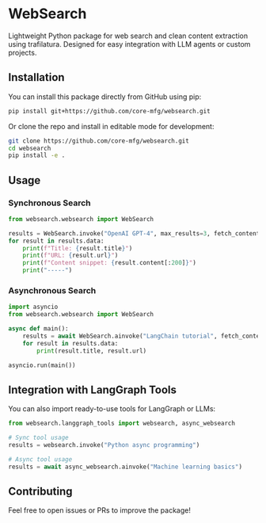 # WebSearch

Lightweight Python package for web search and clean content extraction using trafilatura. Designed for easy integration with LLM agents or custom projects.

## Installation

You can install this package directly from GitHub using pip:

```bash
pip install git+https://github.com/core-mfg/websearch.git
```

Or clone the repo and install in editable mode for development:

```bash
git clone https://github.com/core-mfg/websearch.git
cd websearch
pip install -e .
```

## Usage

### Synchronous Search

```python
from websearch.websearch import WebSearch

results = WebSearch.invoke("OpenAI GPT-4", max_results=3, fetch_content=True)
for result in results.data:
    print(f"Title: {result.title}")
    print(f"URL: {result.url}")
    print(f"Content snippet: {result.content[:200]}")
    print("-----")
```

### Asynchronous Search

```python
import asyncio
from websearch.websearch import WebSearch

async def main():
    results = await WebSearch.ainvoke("LangChain tutorial", fetch_content=False)
    for result in results.data:
        print(result.title, result.url)

asyncio.run(main())
```

## Integration with LangGraph Tools

You can also import ready-to-use tools for LangGraph or LLMs:

```python
from websearch.langgraph_tools import websearch, async_websearch

# Sync tool usage
results = websearch.invoke("Python async programming")

# Async tool usage
results = await async_websearch.ainvoke("Machine learning basics")
```

## Contributing

Feel free to open issues or PRs to improve the package!
